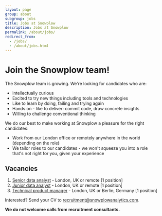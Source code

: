 ```yaml
---
layout: page
group: about
subgroup: jobs
title: Jobs at Snowplow
description: Jobs at Snowplow
permalink: /about/jobs/
redirect_from:
  - /jobs/
  - /about/jobs.html
---
```


# Join the Snowplow team!

The Snowplow team is growing. We're looking for candidates who are:

* Intellectually curious
* Excited to try new things including tools and technologies  
* Like to learn by doing, failing and trying again
* Hands on - like to deliver: commit code, draw concrete insights
* Willing to challenge conventional thinking

We do our best to make working at Snowplow a pleasure for the right candidates:

* Work from our London office or remotely anywhere in the world (depending on the role)
* We tailor roles to our candidates - we won't squeeze you into a role that's not right for you, given your experience

## Vacancies

1. [Senior data analyst][Senior data analyst] - London, UK or remote [1 position]
2. [Junior data analyst][Junior data analyst] - London, UK or remote [1 position]
3. [Technical product manager][technical-product-manager] - London, UK or Berlin, Germany [1 position]


Interested? Send your CV to recruitment@snowplowanalytics.com.

<strong>We do not welcome calls from recruitment consultants.</strong>

[Junior data analyst]: /about/jobs/junior-data-analyst/
[Senior data analyst]: /about/jobs/senior-data-analyst/
[infrastructure-engineer]: /about/jobs/infrastructure-engineer/
[support-engineer]: /about/jobs/support-engineer/
[technical-product-manager]: /about/jobs/technical-product-manager/
